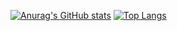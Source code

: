 [![Anurag's GitHub stats](https://github-readme-stats.vercel.app/api?username=hcpassos&theme=dark)](https://github.com/anuraghazra/github-readme-stats)
[![Top Langs](https://github-readme-stats.vercel.app/api/top-langs/?username=hcpassos&hide=jupyter%20notebook&theme=dark)](https://github.com/anuraghazra/github-readme-stats)
